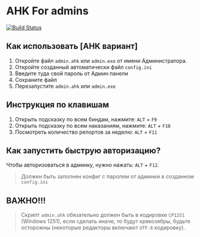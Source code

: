 # AHK For admins
[![Build Status](https://gta5rp.com/images/logo.png)](https://gta5rp.com/)

## Как использовать [AHK вариант]

1. Откройте файл `admin.ahk` или `admin.exe` от имени Администратора.
2. Откройте созданный автоматически файл `config.ini`
3. Введите туда свой пароль от Админ панели
4. Сохраните файл
5. Перезапустите `admin.ahk` или `admin.exe`

## Инструкция по клавишам

1. Открыть подсказку по всем биндам, нажмите: `ALT` + `F9`
2. Открыть подсказку по всем наказаниям, нажмите: `ALT` + `F10`
3. Посмотреть количество репортов за неделю: `ALT` + `F11`

## Как запустить быструю авторизацию?

Чтобы авторизоваться в админку, нужно нажать: `ALT` + `F12`.
> Должен быть заполнен конфиг с паролем от админки в созданном `config.ini`

## ВАЖНО!!!

> Скрипт `admin.ahk` обязательно должен быть в кодировке `CP1251` (Windows 1251), если сделать иначе, то будут крякозябры, будьте осторожны (некоторые редакторы включают `UTF-8` кодировку).